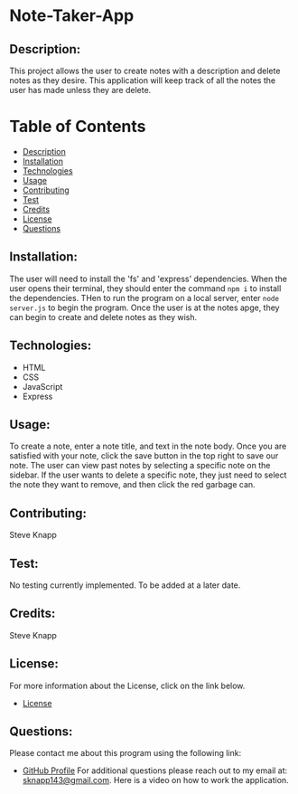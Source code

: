 
# Note-Taker-App

## Description:

This project allows the user to create notes with a description and delete notes as they desire. This application will keep track of all the notes the user has made unless they are delete.

# Table of Contents

- [Description](#description)
- [Installation](#installation)
- [Technologies](#technolgies)
- [Usage](#usage) 
- [Contributing](#contributing)
- [Test](#test)
- [Credits](#credits)
- [License](#license) 
- [Questions](#questions)

## Installation:

The user will need to install the 'fs' and 'express' dependencies. When the user opens their terminal, they should enter the command `npm i` to install the dependencies. THen to run the program on a local server, enter `node server.js` to begin the program. Once the user is at the notes apge, they can begin to create and delete notes as they wish.

## Technologies:
- HTML
- CSS
- JavaScript
- Express

## Usage:

To create a note, enter a note title, and text in the note body. Once you are satisfied with your note, click the save button in the top right to save our note. The user can view past notes by selecting a specific note on the sidebar. If the user wants to delete a specific note, they just need to select the note they want to remove, and then click the red garbage can.

## Contributing:

Steve Knapp

## Test:

No testing currently implemented. To be added at a later date.

## Credits:

Steve Knapp

## License:

For more information about the License, click on the link below.
    
- [License](https://opensource.org/licenses/)

## Questions:
Please contact me about this program using the following link: 
- [GitHub Profile](https://github.com/Stovencrantz)
For additional questions please reach out to my email at: sknapp143@gmail.com.
    Here is a video on how to work the application.

